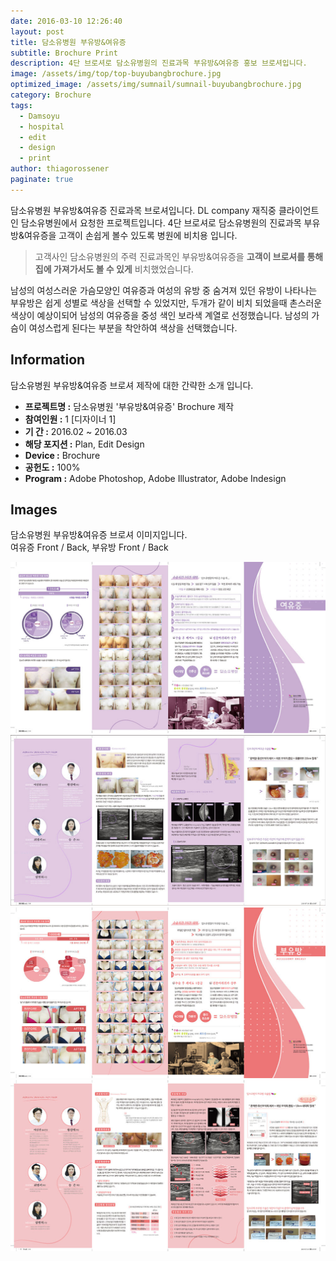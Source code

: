 ```yaml
---
date: 2016-03-10 12:26:40
layout: post
title: 담소유병원 부유방&여유증
subtitle: Brochure Print
description: 4단 브로셔로 담소유병원의 진료과목 부유방&여유증 홍보 브로셔입니다.
image: /assets/img/top/top-buyubangbrochure.jpg
optimized_image: /assets/img/sumnail/sumnail-buyubangbrochure.jpg
category: Brochure
tags:
  - Damsoyu
  - hospital
  - edit
  - design
  - print
author: thiagorossener
paginate: true
---
```



<link rel="stylesheet" href="/assets/css/slick.css">
<link rel="stylesheet" href="/assets/css/slick-theme.css">



담소유병원 부유방&여유증 진료과목 브로셔입니다.
DL company 재직중 클라이언트인 담소유병원에서 요청한 프로젝트입니다.
4단 브로셔로 담소유병원의 진료과목 부유방&여유증을 고객이 손쉽게 볼수 있도록 병원에 비치용 입니다.


> 고객사인 담소유병원의 주력 진료과목인 부유방&여유증을 **고객이 브로셔를 통해 집에 가져가서도 볼 수 있게** 비치했었습니다.

남성의 여성스러운 가슴모양인 여유증과 여성의 유방 중 숨겨져 있던 유방이 나타나는 부유방은 쉽게 성별로 색상을 선택할 수 있었지만, 두개가 같이 비치 되었을때 촌스러운 색상이 예상이되어
남성의 여유증을 중성 색인 보라색 계열로 선정했습니다. 남성의 가슴이 여성스럽게 된다는 부분을 착안하여 색상을 선택했습니다. 


<!--page-->

## Information

담소유병원 부유방&여유증 브로셔 제작에 대한 간략한 소개 입니다.

- **프로젝트명 :** 담소유병원 '부유방&여유증' Brochure 제작
- **참여인원 :** 1 [디자이너 1]
- **기 간 :** 2016.02 ~ 2016.03  
- **해당 포지션 :** Plan, Edit Design
- **Device :** Brochure
- **공헌도 :** 100%
- **Program :** Adobe Photoshop, Adobe Illustrator, Adobe Indesign


<!--page-->

## Images

담소유병원 부유방&여유증 브로셔 이미지입니다.<br>
여유증 Front / Back, 부유방 Front / Back  

<section class="quotes">
  <div class="bubble">
    <img src="/assets/img/slide/floating-brochure01.jpg" />
  </div>
  <div class="bubble">
    <img src="/assets/img/slide/floating-brochure02.jpg" /> 
  </div>
  <div class="bubble">
    <img src="/assets/img/slide/floating-brochure03.jpg" /> 
  </div>
  <div class="bubble">
    <img src="/assets/img/slide/floating-brochure04.jpg" /> 
  </div>
</section>


<p></p>
<p></p>

<!--page-->



<script type="text/javascript" src="https://cdnjs.cloudflare.com/ajax/libs/jquery/2.1.3/jquery.min.js"></script>
<script type="text/javascript" src="https://cdn.jsdelivr.net/jquery.slick/1.5.0/slick.min.js"></script>

<script>
	$('.quotes').slick({
  dots: true,
  infinite: true,
  autoplay: false,
  autoplaySpeed: 6000,
  speed: 800,
  slidesToShow: 1,
  adaptiveHeight: true
});
$( document ).ready(function() {
$('.no-fouc').removeClass('no-fouc');
});
</script>
